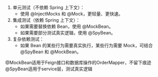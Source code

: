 1. 单元测试（不依赖 Spring 上下文）：
    - 使用 @InjectMocks 和 @Mock，更轻量、更快速。
2. 集成测试（依赖 Spring 上下文）：
   - 如果需要替换依赖 Bean，使用 @MockBean。
   - 如果需要部分测试真实逻辑，使用 @SpyBean。
3. 复杂依赖测试：
   - 如果 Bean 的某些行为需要真实执行，某些行为需要 Mock，可结合 @SpyBean 和 @MockBean。

@MockBean适用于Feign接口和数据库操作的OrderMapper，不留下痕迹
@SpyBean适用于service层，测试真实逻辑
